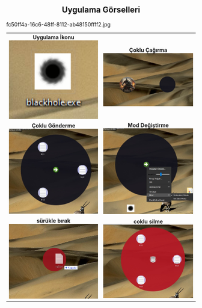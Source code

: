 <h2 align="center">Uygulama Görselleri</h2>

<table align="center">
  <tr>
    <td align="center">
      <strong>Uygulama İkonu</strong><br>
      <img src="app.png" width="250">
    </td>
    <td align="center">
      <strong>Çoklu Çağırma</strong><br>
      <img src="multipletimes.jpg" width="400">
    </td>
  </tr>
  <tr>
    <td align="center">
      <strong>Çoklu Gönderme</strong><br>
      <img src="439497ac-3633-470b-ae7e-f8e1ea7f0647.jpg" width="400">
    </td>
    <td align="center">
      <strong>Mod Değiştirme</strong><br>
      <img src="eb1310b8-72bf-4f82-89e1-b4b735bf2169.jpg" width="250">
    </td>
  </tr>
  <tr>fc50ff4a-16c6-48ff-8112-ab48150ffff2.jpg
    <td align="center">
      <strong>sürükle bırak</strong><br>
      <img src="c3fa1309-2d09-462d-bea4-92ee93b81b04.png" width="400">
    </td>
    <td align="center">
      <strong>coklu silme</strong><br> 
      <img src="fc50ff4a-16c6-48ff-8112-ab48150ffff2.jpg" width="400"> 
    </td>
  </tr>
</table>
